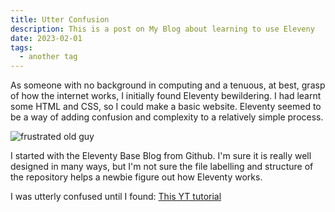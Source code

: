 ```yaml
---
title: Utter Confusion
description: This is a post on My Blog about learning to use Eleveny
date: 2023-02-01
tags:
  - another tag
---
```

As someone with no background in computing and a tenuous, at best, grasp of how the internet works, I initially found Eleventy bewildering. I had learnt some HTML and CSS, so I could make a basic website. Eleventy seemed to be a way of adding confusion and complexity to a relatively simple process. 

<img src="https://encrypted-tbn0.gstatic.com/images?q=tbn:ANd9GcQm0hHT5Vap647SUa8-_Wh8qI4x0NHZ0aQtaQ&usqp=CAU" alt="frustrated old guy">

I started with the Eleventy Base Blog from Github. I'm sure it is really well designed in many ways, but I'm not sure the file labelling and structure of the repository helps a newbie figure out how Eleventy works. 

I was utterly confused until I found: <a href="https://www.youtube.com/watch?v=4wD00RT6d-g&t=266s" alt="tutorial-video">This YT tutorial</a>




